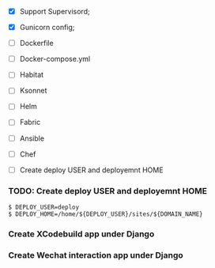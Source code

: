 
 - [x] Support Supervisord;
 - [x] Gunicorn config;
 - [ ] Dockerfile
 - [ ] Docker-compose.yml
 - [ ] Habitat
 - [ ] Ksonnet
 - [ ] Helm
 - [ ] Fabric
 - [ ] Ansible
 - [ ] Chef

 - [ ] Create deploy USER and deployemnt HOME


### TODO: Create deploy USER and deployemnt HOME
```
$ DEPLOY_USER=deploy
$ DEPLOY_HOME=/home/${DEPLOY_USER}/sites/${DOMAIN_NAME}
```

### Create XCodebuild app under Django

### Create Wechat interaction app under Django